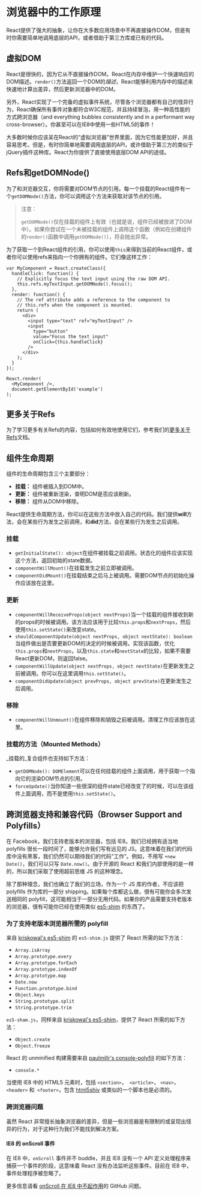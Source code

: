 # 浏览器中的工作原理


React提供了强大的抽象，让你在大多数应用场景中不再直接操作DOM，但是有时你需要简单地调用底层的API，或者借助于第三方库或已有的代码。


## 虚拟DOM

React是很快的，因为它从不直接操作DOM。React在内存中维护一个快速响应的DOM描述。`render()`方法返回一个DOM的*描述*，React能够利用内存中的描述来快速地计算出差异，然后更新浏览器中的DOM。

另外，React实现了一个完备的虚拟事件系统，尽管各个浏览器都有自己的怪异行为，React确保所有事件对象都符合W3C规范，并且持续冒泡，用一种高性能的方式跨浏览器（and everything bubbles consistently and in a performant way cross-browser）。你甚至可以在IE8中使用一些HTML5的事件！

大多数时候你应该呆在React的“虚拟浏览器”世界里面，因为它性能更加好，并且容易思考。但是，有时你简单地需要调用底层的API，或许借助于第三方的类似于jQuery插件这种库。React为你提供了直接使用底层DOM API的途径。


## Refs和getDOMNode()

为了和浏览器交互，你将需要对DOM节点的引用。每一个挂载的React组件有一个`getDOMNode()`方法，你可以调用这个方法来获取对该节点的引用。

> 注意：
>
> `getDOMNode()`仅在挂载的组件上有效（也就是说，组件已经被放进了DOM中）。如果你尝试在一个未被挂载的组件上调用这个函数（例如在创建组件的`render()`函数中调用`getDOMNode()`），将会抛出异常。

为了获取一个到React组件的引用，你可以使用`this`来得到当前的React组件，或者你可以使用refs来指向一个你拥有的组件。它们像这样工作：

```
var MyComponent = React.createClass({
  handleClick: function() {
    // Explicitly focus the text input using the raw DOM API.
    this.refs.myTextInput.getDOMNode().focus();
  },
  render: function() {
    // The ref attribute adds a reference to the component to
    // this.refs when the component is mounted.
    return (
      <div>
        <input type="text" ref="myTextInput" />
        <input
          type="button"
          value="Focus the text input"
          onClick={this.handleClick}
        />
      </div>
    );
  }
});

React.render(
  <MyComponent />,
  document.getElementById('example')
);
```


## 更多关于Refs

为了学习更多有关Refs的内容，包括如何有效地使用它们，参考我们的[更多关于Refs](/react/docs/more-about-refs.html)文档。


## 组件生命周期

组件的生命周期包含三个主要部分：

* **挂载：** 组件被插入到DOM中。
* **更新：** 组件被重新渲染，查明DOM是否应该刷新。
* **移除：** 组件从DOM中移除。

React提供生命周期方法，你可以在这些方法中放入自己的代码。我们提供**will**方法，会在某些行为发生之前调用，和**did**方法，会在某些行为发生之后调用。


### 挂载

* `getInitialState(): object`在组件被挂载之前调用。状态化的组件应该实现这个方法，返回初始的state数据。
* `componentWillMount()`在挂载发生之前立即被调用。
* `componentDidMount()`在挂载结束之后马上被调用。需要DOM节点的初始化操作应该放在这里。


### 更新

* `componentWillReceiveProps(object nextProps)`当一个挂载的组件接收到新的props的时候被调用。该方法应该用于比较`this.props`和`nextProps`，然后使用`this.setState()`来改变state。
* `shouldComponentUpdate(object nextProps, object nextState): boolean`当组件做出是否要更新DOM的决定的时候被调用。实现该函数，优化`this.props`和`nextProps`，以及`this.state`和`nextState`的比较，如果不需要React更新DOM，则返回false。
* `componentWillUpdate(object nextProps, object nextState)`在更新发生之前被调用。你可以在这里调用`this.setState()`。
* `componentDidUpdate(object prevProps, object prevState)`在更新发生之后调用。


### 移除

* `componentWillUnmount()`在组件移除和销毁之前被调用。清理工作应该放在这里。


### 挂载的方法（Mounted Methods）

_挂载的_复合组件也支持如下方法：

* `getDOMNode(): DOMElement`可以在任何挂载的组件上面调用，用于获取一个指向它的渲染DOM节点的引用。
* `forceUpdate()`当你知道一些很深的组件state已经改变了的时候，可以在该组件上面调用，而不是使用`this.setState()`。


## 跨浏览器支持和兼容代码（Browser Support and Polyfills）

在 Facebook，我们支持老版本的浏览器，包括 IE8。我们已经拥有适当地 polyfills 很长一段时间了，能够允许我们写有远见的 JS。这意味着在我们的代码库中没有黑客，我们仍然可以期待我们的代码“工作”。例如，不用写 `+new Date()`，我们可以只写 `Date.now()`。由于开源的 React 和我们内部使用的是一样的，所以我们采取了使用超前思维 JS 的这种理念。

除了那种理念，我们也确立了我们的立场，作为一个 JS 库的作者，不应该把 polyfills 作为库的一部分 shipping。如果每个库都这么做，很有可能你会多次发送相同的 polyfill，这可能相当于一部分无用代码。如果你的产品需要支持老版本的浏览器，很有可能你已经在使用类似 [es5-shim](https://github.com/kriskowal/es5-shim) 的东西了。

### 为了支持老版本浏览器所需的 polyfill
来自 [kriskowal's es5-shim]( https://github.com/kriskowal/es5-shim) 的 `es5-shim.js` 提供了 React 所需的如下方法： 

- `Array.isArray`
- `Array.prototype.every`
- `Array.prototype.forEach`
- `Array.prototype.indexOf`
- `Array.prototype.map`
- `Date.now`
- `Function.prototype.bind`
- `Object.keys`
- `String.prototype.split`
- `String.prototype.trim`

`es5-sham.js`，同样来自 [kriskowal's es5-shim]( https://github.com/kriskowal/es5-shim)，提供了 React 所需的如下方法：

- `Object.create`
- `Object.freeze`

React 的 unminified 构建需要来自 [paulmillr's console-polyfill](https://github.com/paulmillr/console-polyfill) 的如下方法：

- `console.*`

当使用 IE8 中的 HTML5 元素时，包括 `<section>`，` <article>`， `<nav>`，` <header>` 和` <footer>`，包含 [html5shiv]( https://github.com/aFarkas/html5shiv) 或类似的一个脚本也是必须的。

### 跨浏览器问题

虽然 React 非常擅长抽象浏览器的差异，但是一些浏览器是有限制的或呈现出怪异的行为，对于这种行为我们不能找到解决方案。

#### IE8 的 onScroll 事件

在 IE8 中，`onScroll` 事件并不 buddle，并且 IE8 没有一个 API 定义处理程序来捕获一个事件的阶段，这意味着 React 没有办法监听这些事件。目前在 IE8 中，事件处理程序被忽略了。

更多信息请看 [onScroll 在 IE8 中不起作用]( https://github.com/facebook/react/issues/631)的 GitHub 问题。
